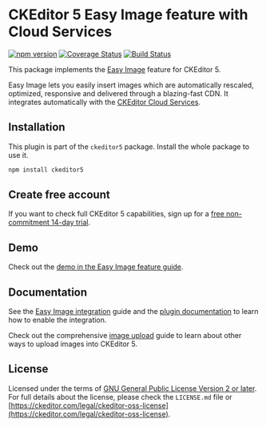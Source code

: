 CKEditor&nbsp;5 Easy Image feature with Cloud Services
=========================================

[![npm version](https://badge.fury.io/js/%40ckeditor%2Fckeditor5-easy-image.svg)](https://www.npmjs.com/package/@ckeditor/ckeditor5-easy-image)
[![Coverage Status](https://coveralls.io/repos/github/ckeditor/ckeditor5/badge.svg?branch=master)](https://coveralls.io/github/ckeditor/ckeditor5?branch=master)
[![Build Status](https://travis-ci.com/ckeditor/ckeditor5.svg?branch=master)](https://app.travis-ci.com/github/ckeditor/ckeditor5)

This package implements the [Easy Image](https://ckeditor.com/docs/ckeditor5/latest/features/easy-image.html) feature for CKEditor&nbsp;5.

Easy Image lets you easily insert images which are automatically rescaled, optimized, responsive and delivered through a blazing-fast CDN. It integrates automatically with the [CKEditor Cloud Services](https://ckeditor.com/ckeditor-cloud-services/).

## Installation

This plugin is part of the `ckeditor5` package. Install the whole package to use it.

```bash
npm install ckeditor5
```

## Create free account

If you want to check full CKEditor&nbsp;5 capabilities, sign up for a [free non-commitment 14-day trial](https://portal.ckeditor.com/signup).

## Demo

Check out the [demo in the Easy Image feature guide](https://ckeditor.com/docs/ckeditor5/latest/features/images/image-upload/easy-image.html#demo).

## Documentation

See the [Easy Image integration](https://ckeditor.com/docs/ckeditor5/latest/features/images/image-upload/easy-image.html) guide and the [plugin documentation](https://ckeditor.com/docs/ckeditor5/latest/api/easy-image.html) to learn how to enable the integration.

Check out the comprehensive [image upload](https://ckeditor.com/docs/ckeditor5/latest/features/images/image-upload/image-upload.html) guide to learn about other ways to upload images into CKEditor&nbsp;5.

## License

Licensed under the terms of [GNU General Public License Version 2 or later](http://www.gnu.org/licenses/gpl.html). For full details about the license, please check the `LICENSE.md` file or [https://ckeditor.com/legal/ckeditor-oss-license](https://ckeditor.com/legal/ckeditor-oss-license).
